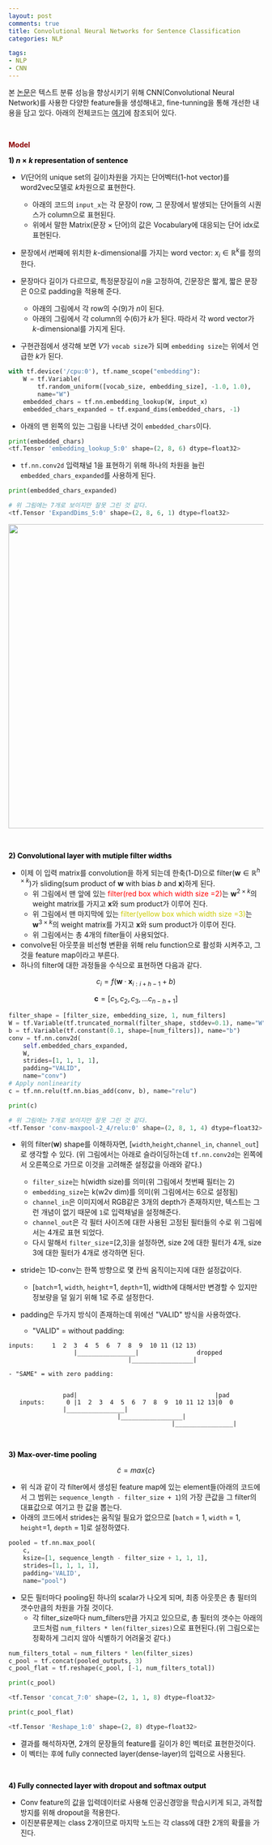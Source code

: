 ```yaml
---
layout: post
comments: true
title: Convolutional Neural Networks for Sentence Classification
categories: NLP

tags:
- NLP
- CNN
---
```



본 <a href="http://www.aclweb.org/anthology/D14-1181">논문</a>은 텍스트 분류 성능을 향상시키기 위해 CNN(Convolutional Neural Network)를 사용한 다양한 feature들을 생성해내고, fine-tunning을 통해 개선한 내용을 담고 있다. 아래의 전체코드는 <a href="https://github.com/Donghwa-KIM/cnn-text-classification-tf">여기</a>에 참조되어 있다.

<br>

**<span style='color:DarkRed'>Model</span>**

**<span style='color:black'>1) $n \times k$ representation of sentence</span>**
- $V$(단어의 unique set의 길이)차원을 가지는 단어벡터(1-hot vector)를 word2vec모델로 $k$차원으로 표현한다. 
	- 아래의 코드의 ```input_x```는 각 문장이 row, 그 문장에서 발생되는 단어들의 시퀀스가 column으로 표현된다.
	- 위에서 말한 Matrix(문장 $\times$ 단어)의 값은 Vocabulary에 대응되는 단어 idx로 표현된다.

- 문장에서 $i$번째에 위치한 $k$-dimensional를 가지는 word vector: $x_i \in \mathbb{R}^{k}$를 정의한다.
- 문장마다 길이가 다르므로, 특정문장길이 $n$을 고정하여, 긴문장은 짧게, 짧은 문장은 0으로 padding을 적용해 준다.
	- 아래의 그림에서 각 row의 수(9)가 $n$이 된다.
	- 아래의 그림에서 각 column의 수(6)가 $k$가 된다. 따라서 각 word vector가 $k$-dimensional를 가지게 된다.

- 구현관점에서 생각해 보면 $V$가 ```vocab size```가 되며 ```embedding size```는 위에서 언급한 $k$가 된다.
```python
with tf.device('/cpu:0'), tf.name_scope("embedding"):
    W = tf.Variable(
        tf.random_uniform([vocab_size, embedding_size], -1.0, 1.0),
        name="W")
    embedded_chars = tf.nn.embedding_lookup(W, input_x)
    embedded_chars_expanded = tf.expand_dims(embedded_chars, -1)
```

- 아래의 맨 왼쪽의 있는 그림을 나타낸 것이 ```embedded_chars```이다. 

```python
print(embedded_chars)
<tf.Tensor 'embedding_lookup_5:0' shape=(2, 8, 6) dtype=float32>
```

- ```tf.nn.conv2d``` 입력채널 1을 표현하기 위해 하나의 차원을 늘린 ```embedded_chars_expanded```를 사용하게 된다.

```python
print(embedded_chars_expanded)

# 위 그림에는 7개로 보이지만 잘못 그린 것 같다.
<tf.Tensor 'ExpandDims_5:0' shape=(2, 8, 6, 1) dtype=float32>
```

<p align="center"><img width="600" height="auto" src="https://imgur.com/mHFsBO9.png"></p>

<br>

**<span style='color:black'>2) Convolutional layer with mutiple filter widths </span>**

- 이제 이 입력 matrix를 convolution을 하게 되는데 한축(1-D)으로 filter($\mathbf{w} \in \mathbb{R}^{h \times k}$)가 sliding(sum product of $\mathbf{w}$ with bias $b$ and $\mathbf{x}$)하게 된다.
	- 위 그림에서 맨 앞에 있는 <span style='color:Red'>filter(red box which width size =2)</span>는 $\mathbf{w}^{2 \times k}$의 weight matrix를 가지고 $\mathbf{x}$와 sum product가 이루어 진다. 
	- 위 그림에서 맨 마지막에 있는 <span style='color:#CCCC00'>filter(yellow box which width size =3)</span>는 $\mathbf{w}^{3 \times k}$의 weight matrix를 가지고 $\mathbf{x}$와 sum product가 이루어 진다. 
	- 위 그림에서는 총 4개의 filter들이 사용되었다.
- convolve된 아웃풋을 비선형 변환을 위해 relu function으로 활성화 시켜주고, 그것을 feature map이라고 부른다.
- 하나의 filter에 대한 과정들을 수식으로 표현하면 다음과 같다.

$$ c_i = f(\mathbf{w} \cdot \mathbf{x}_{i:i+h-1}+b)$$

$$ \mathbf{c
} = [c_1, c_2, c_3,...c_{n-h+1}]$$

```python
filter_shape = [filter_size, embedding_size, 1, num_filters]
W = tf.Variable(tf.truncated_normal(filter_shape, stddev=0.1), name="W")
b = tf.Variable(tf.constant(0.1, shape=[num_filters]), name="b")
conv = tf.nn.conv2d(
    self.embedded_chars_expanded,
    W,
    strides=[1, 1, 1, 1],
    padding="VALID",
    name="conv")
# Apply nonlinearity
c = tf.nn.relu(tf.nn.bias_add(conv, b), name="relu")
```
```python
print(c)

# 위 그림에는 7개로 보이지만 잘못 그린 것 같다.
<tf.Tensor 'conv-maxpool-2_4/relu:0' shape=(2, 8, 1, 4) dtype=float32>
```

- 위의 filter($\mathbf{w}$) shape를 이해하자면,
[```width```,```height```,```channel_in```, ```channel_out```]로 생각할 수 있다. (위 그림에서는 아래로 슬라이딩하는데 ```tf.nn.conv2d```는 왼쪽에서 오른쪽으로 가므로 이것을 고려해준 설정값을 아래와 같다.)
	- ```filter_size```는 h(width size)를 의미(위 그림에서 첫번째 필터는 2)
	- ```embedding_size```는 k(w2v dim)를 의미(위 그림에서는 6으로 설정됨)
	- ```channel_in```은 이미지에서 RGB같은 3개의 depth가 존재하지만, 텍스트는 그런 개념이 없기 때문에 ```1```로 입력채널을 설정해준다.
	- ```channel_out```은 각 필터 사이즈에 대한 사용된 고정된 필터들의 수로 위 그림에서는 4개로 표현 되었다.
	- 다시 말해서 ```filter_size```=[2,3]을 설정하면, size 2에 대한 필터가 4개, size 3에 대한 필터가 4개로 생각하면 된다. 

- stride는 1D-conv는 한쪽 방향으로 몇 칸씩 움직이는지에 대한 설정값이다.
	- [```batch```=1, ```width```, ```height```=1, ```depth```=1], width에 대해서만 변경할 수 있지만 정보량을 덜 잃기 위해 1로 주로 설정한다.

- padding은 두가지 방식이 존재하는데 위에선 "VALID" 방식을 사용하였다.
	- "VALID" = without padding:
```
inputs:     1  2  3  4  5  6  7  8  9  10 11 (12 13)
                  |________________|                dropped
                                 |_________________|
```
	- "SAME" = with zero padding:
```

               pad|                                      |pad
   inputs:      0 |1  2  3  4  5  6  7  8  9  10 11 12 13|0  0
               |________________|
                              |_________________|
                                             |________________|
```


<br>

**<span style='color:black'>3) Max-over-time pooling </span>**

$$ \tilde{c} = max\{c\} $$

- 위 식과 같이 각 filter에서 생성된 feature map에 있는 element들(아래의 코드에서 그 범위는 ```sequence_length - filter_size + 1```)의 가장 큰값을 그 filter의 대표값으로 여기고 한 값을 뽑는다.
- 아래의 코드에서 strides는 움직일 필요가 없으므로 [```batch``` = 1, ```width``` = 1, ```height```=1, ```depth``` = 1]로 설정하였다. 
```python
pooled = tf.nn.max_pool(
    c,
    ksize=[1, sequence_length - filter_size + 1, 1, 1],
    strides=[1, 1, 1, 1],
    padding='VALID',
    name="pool")
```
- 모든 필터마다 pooling된 하나의 scalar가 나오게 되며, 최종 아웃풋은 총 필터의 갯수만큼의 차원을 가질 것이다.
	- 각 filter_size마다 num_filters만큼 가지고 있으므로, 총 필터의 갯수는 아래의 코드처럼 ```num_filters * len(filter_sizes)```으로 표현된다.(위 그림으로는 정확하게 그리지 않아 식별하기 어려울것 같다.)

```python
num_filters_total = num_filters * len(filter_sizes)
c_pool = tf.concat(pooled_outputs, 3)
c_pool_flat = tf.reshape(c_pool, [-1, num_filters_total])
```

```python
print(c_pool)

<tf.Tensor 'concat_7:0' shape=(2, 1, 1, 8) dtype=float32>
```

```python
print(c_pool_flat)

<tf.Tensor 'Reshape_1:0' shape=(2, 8) dtype=float32>
```

- 결과를 해석하자면, 2개의 문장들의 feature를 길이가 8인 벡터로 표현한것이다.
- 이 벡터는 후에 fully connected layer(dense-layer)의 입력으로 사용된다.


<br>

**<span style='color:black'>4) Fully connected layer with dropout and softmax output </span>**

- Conv feature의 값을 입력데이터로 사용해 인공신경망을 학습시키게 되고, 과적합 방지를 위해 dropout을 적용한다.
- 이진분류문제는 class 2개이므로 마지막 노드는 각 class에 대한 2개의 확률을 가진다.

